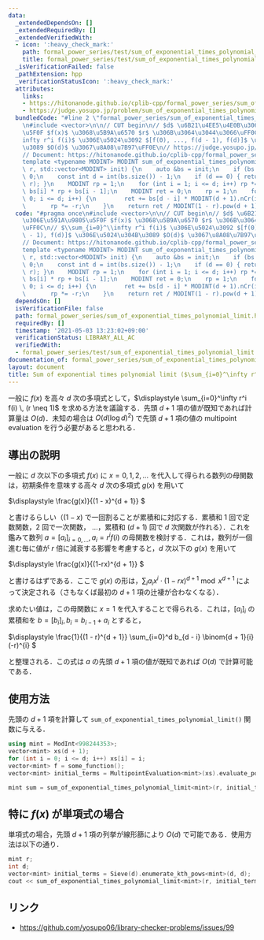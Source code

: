 ```yaml
---
data:
  _extendedDependsOn: []
  _extendedRequiredBy: []
  _extendedVerifiedWith:
  - icon: ':heavy_check_mark:'
    path: formal_power_series/test/sum_of_exponential_times_polynomial_limit.test.cpp
    title: formal_power_series/test/sum_of_exponential_times_polynomial_limit.test.cpp
  _isVerificationFailed: false
  _pathExtension: hpp
  _verificationStatusIcon: ':heavy_check_mark:'
  attributes:
    links:
    - https://hitonanode.github.io/cplib-cpp/formal_power_series/sum_of_exponential_times_polynomial_limit.hpp
    - https://judge.yosupo.jp/problem/sum_of_exponential_times_polynomial_limit
  bundledCode: "#line 2 \"formal_power_series/sum_of_exponential_times_polynomial_limit.hpp\"\
    \n#include <vector>\n\n// CUT begin\n// $d$ \u6B21\u4EE5\u4E0B\u306E\u591A\u9805\
    \u5F0F $f(x)$ \u3068\u5B9A\u6570 $r$ \u306B\u3064\u3044\u3066\uFF0C\n// $\\sum_{i=0}^\\\
    infty r^i f(i)$ \u306E\u5024\u3092 $[f(0), ..., f(d - 1), f(d)]$ \u306E\u5024\u304B\
    \u3089 $O(d)$ \u3067\u8A08\u7B97\uFF0E\n// https://judge.yosupo.jp/problem/sum_of_exponential_times_polynomial_limit\n\
    // Document: https://hitonanode.github.io/cplib-cpp/formal_power_series/sum_of_exponential_times_polynomial_limit.hpp\n\
    template <typename MODINT> MODINT sum_of_exponential_times_polynomial_limit(MODINT\
    \ r, std::vector<MODINT> init) {\n    auto &bs = init;\n    if (bs.empty()) return\
    \ 0;\n    const int d = int(bs.size()) - 1;\n    if (d == 0) { return 1 / (1 -\
    \ r); }\n    MODINT rp = 1;\n    for (int i = 1; i <= d; i++) rp *= r, bs[i] =\
    \ bs[i] * rp + bs[i - 1];\n    MODINT ret = 0;\n    rp = 1;\n    for (int i =\
    \ 0; i <= d; i++) {\n        ret += bs[d - i] * MODINT(d + 1).nCr(i) * rp;\n \
    \       rp *= -r;\n    }\n    return ret / MODINT(1 - r).pow(d + 1);\n};\n"
  code: "#pragma once\n#include <vector>\n\n// CUT begin\n// $d$ \u6B21\u4EE5\u4E0B\
    \u306E\u591A\u9805\u5F0F $f(x)$ \u3068\u5B9A\u6570 $r$ \u306B\u3064\u3044\u3066\
    \uFF0C\n// $\\sum_{i=0}^\\infty r^i f(i)$ \u306E\u5024\u3092 $[f(0), ..., f(d\
    \ - 1), f(d)]$ \u306E\u5024\u304B\u3089 $O(d)$ \u3067\u8A08\u7B97\uFF0E\n// https://judge.yosupo.jp/problem/sum_of_exponential_times_polynomial_limit\n\
    // Document: https://hitonanode.github.io/cplib-cpp/formal_power_series/sum_of_exponential_times_polynomial_limit.hpp\n\
    template <typename MODINT> MODINT sum_of_exponential_times_polynomial_limit(MODINT\
    \ r, std::vector<MODINT> init) {\n    auto &bs = init;\n    if (bs.empty()) return\
    \ 0;\n    const int d = int(bs.size()) - 1;\n    if (d == 0) { return 1 / (1 -\
    \ r); }\n    MODINT rp = 1;\n    for (int i = 1; i <= d; i++) rp *= r, bs[i] =\
    \ bs[i] * rp + bs[i - 1];\n    MODINT ret = 0;\n    rp = 1;\n    for (int i =\
    \ 0; i <= d; i++) {\n        ret += bs[d - i] * MODINT(d + 1).nCr(i) * rp;\n \
    \       rp *= -r;\n    }\n    return ret / MODINT(1 - r).pow(d + 1);\n};\n"
  dependsOn: []
  isVerificationFile: false
  path: formal_power_series/sum_of_exponential_times_polynomial_limit.hpp
  requiredBy: []
  timestamp: '2021-05-03 13:23:02+09:00'
  verificationStatus: LIBRARY_ALL_AC
  verifiedWith:
  - formal_power_series/test/sum_of_exponential_times_polynomial_limit.test.cpp
documentation_of: formal_power_series/sum_of_exponential_times_polynomial_limit.hpp
layout: document
title: Sum of exponential times polynomial limit ($\sum_{i=0}^\infty r^i f(i)$)
---
```


一般に $f(x)$ を高々 $d$ 次の多項式として，$\displaystyle \sum_{i=0}^\infty r^i f(i) \, (r \neq 1)$ を求める方法を議論する．先頭 $d + 1$ 項の値が既知であれば計算量は $O(d)$．未知の場合は $O\left(d \left(\log d\right)^2\right)$ で先頭 $d + 1$ 項の値の multipoint evaluation を行う必要があると思われる．

## 導出の説明

一般に $d$ 次以下の多項式 $f(x)$ に $x = 0, 1, 2, \dots$ を代入して得られる数列の母関数は，初期条件を意味する高々 $d$ 次の多項式 $g(x)$ を用いて

$\displaystyle
\frac{g(x)}{(1 - x)^{d + 1}}
$

と書けるらしい（$(1 - x)$ で一回割ることが累積和に対応する．累積和 1 回で定数関数，2 回で一次関数， ...，累積和 $(d + 1)$ 回で $d$ 次関数が作れる）．これを鑑みて数列 $a = [a_i]_{i = 0, \dots}, \, a_i = r^i f(i)$ の母関数を検討する．これは，数列が一個進む毎に値が $r$ 倍に減衰する影響を考慮すると，$d$ 次以下の $g(x)$ を用いて

$\displaystyle
\frac{g(x)}{(1-rx)^{d + 1}}
$

と書けるはずである．ここで $g(x)$ の形は，$\sum_i a_i x^i \cdot (1 - rx)^{d + 1}  \bmod{x^{d+1}}$ によって決定される（さもなくば最初の $d + 1$ 項の辻褄が合わなくなる）．

求めたい値は，この母関数に $x=1$ を代入することで得られる．これは，$[a_i]_i$ の累積和を $b = [b_i]_i, \, b_i = b_{i - 1} + a_i$ とすると，

$\displaystyle
\frac{1}{(1 - r)^{d + 1}} \sum_{i=0}^d b_{d - i} \binom{d + 1}{i}(-r)^{i}
$

と整理される．この式は $a$ の先頭 $d + 1$ 項の値が既知であれば $O(d)$ で計算可能である．

## 使用方法

先頭の $d + 1$ 項を計算して `sum_of_exponential_times_polynomial_limit()` 関数に与える．
```cpp
using mint = ModInt<998244353>;
vector<mint> xs(d + 1);
for (int i = 0; i <= d; i++) xs[i] = i;
vector<mint> f = some_function();
vector<mint> initial_terms = MultipointEvaluation<mint>(xs).evaluate_polynomial(f);

mint sum = sum_of_exponential_times_polynomial_limit<mint>(r, initial_terms);
```

## 特に $f(x)$ が単項式の場合

単項式の場合，先頭 $d + 1$ 項の列挙が線形篩により $O(d)$ で可能である．使用方法は以下の通り．
```cpp
mint r;
int d;
vector<mint> initial_terms = Sieve(d).enumerate_kth_pows<mint>(d, d);
cout << sum_of_exponential_times_polynomial_limit<mint>(r, initial_terms) << '\n';
```

## リンク

- https://github.com/yosupo06/library-checker-problems/issues/99
